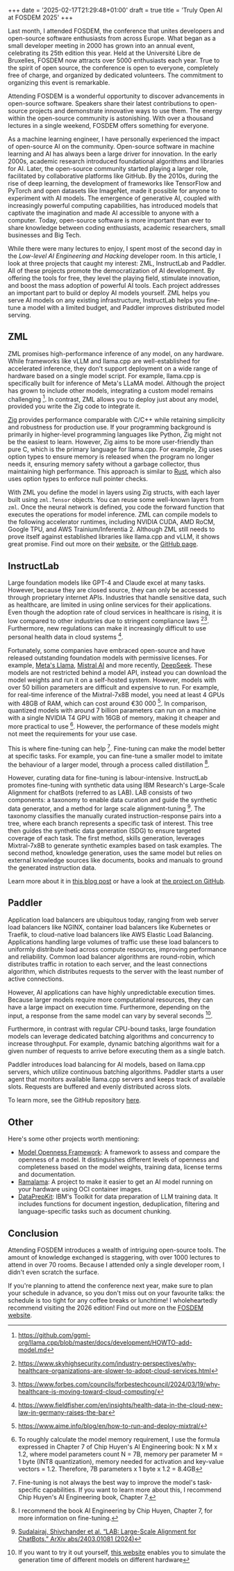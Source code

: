 +++
date = '2025-02-17T21:29:48+01:00'
draft = true
title = 'Truly Open AI at FOSDEM 2025'
+++

Last month, I attended FOSDEM, the conference that unites developers and open-source software enthusiasts from across Europe. What began as a small developer meeting in 2000 has grown into an annual event, celebrating its 25th edition this year. Held at the Université Libre de Bruxelles, FOSDEM now attracts over 5000 enthusiasts each year. True to the spirit of open source, the conference is open to everyone, completely free of charge, and organized by dedicated volunteers. The commitment to organizing this event is remarkable.

Attending FOSDEM is a wonderful opportunity to discover advancements in open-source software. Speakers share their latest contributions to open-source projects and demonstrate innovative ways to use them. The energy within the open-source community is astonishing. With over a thousand lectures in a single weekend, FOSDEM offers something for everyone.

As a machine learning engineer, I have personally experienced the impact of open-source AI on the community. Open-source software in machine learning and AI has always been a large driver for innovation. In the early 2000s, academic research introduced foundational algorithms and libraries for AI. Later, the open-source community started playing a larger role, facilitated by collaborative platforms like GitHub. By the 2010s, during the rise of deep learning, the development of frameworks like TensorFlow and PyTorch and open datasets like ImageNet, made it possible for anyone to experiment with AI models. The emergence of generative AI, coupled with increasingly powerful computing capabilities, has introduced models that captivate the imagination and made AI accessible to anyone with a computer. Today, open-source software is more important than ever to share knowledge between coding enthusiasts, academic researchers, small businesses and Big Tech.

While there were many lectures to enjoy, I spent most of the second day in the *Low-level AI Engineering and Hacking* developer room. In this article, I look at three projects that caught my interest: ZML, InstructLab and Paddler. All of these projects promote the democratization of AI development. By offering the tools for free, they level the playing field, stimulate innovation, and boost the mass adoption of powerful AI tools. Each project addresses an important part to build or deploy AI models yourself. ZML helps you serve AI models on any existing infrastructure, InstructLab helps you fine-tune a model with a limited budget, and Paddler improves distributed model serving.

## ZML

ZML promises high-performance inference of any model, on any hardware. While frameworks like vLLM and llama.cpp are well-established for accelerated inference, they don't support deployment on a wide range of hardware based on a single model script. For example, llama.cpp is specifically built for inference of Meta's LLaMA model. Although the project has grown to include other models, integrating a custom model remains challenging [^10]. In contrast, ZML allows you to deploy just about any model, provided you write the Zig code to integrate it.

[^10]: https://github.com/ggml-org/llama.cpp/blob/master/docs/development/HOWTO-add-model.md

[Zig](https://ziglang.org/) provides performance comparable with C/C++ while retaining simplicity and robustness for production use. If your programming background is primarily in higher-level programming languages like Python, Zig might not be the easiest to learn. However, Zig aims to be more user-friendly than pure C, which is the primary language for llama.cpp. For example, Zig uses option types to ensure memory is released when the program no longer needs it, ensuring memory safety without a garbage collector, thus maintaining high performance. This approach is similar to [Rust](https://www.rust-lang.org/), which also uses option types to enforce null pointer checks.

With ZML you define the model in layers using Zig structs, with each layer built using `zml.Tensor` objects. You can reuse some well-known layers from `zml`. Once the neural network is defined, you code the forward function that executes the operations for model inference.
ZML can compile models to the following accelerator runtimes, including NVIDIA CUDA, AMD RoCM, Google TPU, and AWS Trainium/Inferentia 2. Although ZML still needs to prove itself against established libraries like llama.cpp and vLLM, it shows great promise. Find out more on their [website](https://zml.ai/), or the [GitHub page](https://github.com/zml/zml/tree/master).

## InstructLab

Large foundation models like GPT-4 and Claude excel at many tasks. However, because they are closed source, they can only be accessed through proprietary internet APIs. Industries that handle sensitive data, such as healthcare, are limited in using online services for their applications. Even though the adoption rate of cloud services in healthcare is rising, it is low compared to other industries due to stringent compliance laws [^1][^2]. Furthermore, new regulations can make it increasingly difficult to use personal health data in cloud systems [^3].

[^1]: https://www.skyhighsecurity.com/industry-perspectives/why-healthcare-organizations-are-slower-to-adopt-cloud-services.html

[^2]: https://www.forbes.com/councils/forbestechcouncil/2024/03/19/why-healthcare-is-moving-toward-cloud-computing/

[^3]: https://www.fieldfisher.com/en/insights/health-data-in-the-cloud-new-law-in-germany-raises-the-bar

Fortunately, some companies have embraced open-source and have released outstanding foundation models with permissive licenses. For example, [Meta's Llama](https://www.llama.com/), [Mistral AI](https://mistral.ai/models) and more recently, [DeepSeek](https://github.com/deepseek-ai/DeepSeek-R1). These models are not restricted behind a model API, instead you can download the model weights and run it on a self-hosted system. However, models with over 50 billion parameters are difficult and expensive to run. For example, for real-time inference of the Mixtral-7x8B model, you need at least 4 GPUs with 48GB of RAM, which can cost around €30 000 [^4]. In comparison, quantized models with around 7 billion parameters can run on a machine with a single NVIDIA T4 GPU with 16GB of memory, making it cheaper and more practical to use [^5]. However, the performance of these models might not meet the requirements for your use case.

[^4]: https://www.aime.info/blog/en/how-to-run-and-deploy-mixtral/

[^5]: To roughly calculate the model memory requirement, I use the formula expressed in Chapter 7 of Chip Huyen's AI Engineering book: 
N x M x 1.2, where model parameters count N = 7B, memory per parameter M = 1 byte (INT8 quantization), memory needed for activation and key-value vectors = 1.2. Therefore, 7B parameters x 1 byte x 1.2 = 8.4GB

This is where fine-tuning can help [^6]. Fine-tuning can make the model better at specific tasks. For example, you can fine-tune a smaller model to imitate the behaviour of a larger model, through a process called distillation [^7].

[^6]: Fine-tuning is not always the best way to improve the model's task-specific capabilities. If you want to learn more about this, I recommend Chip Huyen's AI Engineering book, Chapter 7.
[^7]: I recommend the book AI Engineering by Chip Huyen, Chapter 7, for more information on fine-tuning.

However, curating data for fine-tuning is labour-intensive. InstructLab promotes fine-tuning with synthetic data using IBM Research's Large-Scale Alignment for chatBots (referred to as LAB). LAB consists of two components: a taxonomy to enable data curation and guide the synthetic data generator, and a method for large scale alignment-tuning [^8]. The taxonomy classifies the manually curated instruction-response pairs into a tree, where each branch represents a specific task of interest. This tree then guides the synthetic data generation (SDG) to ensure targeted coverage of each task. The first method, skills generation, leverages Mixtral-7x8B to generate synthetic examples based on task examples. The second method, knowledge generation, uses the same model but relies on external knowledge sources like documents, books and manuals to ground the generated instruction data.

[^8]: [Sudalairaj, Shivchander et al. “LAB: Large-Scale Alignment for ChatBots.” ArXiv abs/2403.01081 (2024)](https://arxiv.org/abs/2403.01081)

Learn more about it in [this blog post](https://www.redhat.com/en/topics/ai/what-is-instructlab) or have a look at [the project on GitHub](https://github.com/instructlab).

## Paddler

Application load balancers are ubiquitous today, ranging from web server load balancers like NGINX, container load balancers like Kubernetes or Traefik, to cloud-native load balancers like AWS Elastic Load Balancing. Applications handling large volumes of traffic use these load balancers to uniformly distribute load across compute resources, improving performance and reliability. Common load balancer algorithms are round-robin, which distributes traffic in rotation to each server, and the least connections algorithm, which distributes requests to the server with the least number of active connections. 

However, AI applications can have highly unpredictable execution times. Because larger models require more computational resources, they can have a large impact on execution time. Furthermore, depending on the input, a response from the same model can vary by several  seconds [^20]. 

[^20]: If you want to try it out yourself, [this website](https://openllmbenchmarks.com/index.html) enables you to simulate the generation time of different models on different hardware

Furthermore, in contrast with regular CPU-bound tasks, large foundation models can leverage dedicated batching algorithms and concurrency to increase throughput. For example, dynamic batching algorithms wait for a given number of requests to arrive before executing them as a single batch. 

Paddler introduces load balancing for AI models, based on llama.cpp servers, which utilize continuous batching algorithms. Paddler starts a user agent that monitors available llama.cpp servers and keeps track of available slots. Requests are buffered and evenly distributed across slots.

To learn more, see the GitHub repository [here](https://github.com/distantmagic/paddler).

## Other
Here's some other projects worth mentioning:
- [Model Openness Framework](https://isitopen.ai/): A framework to assess and compare the openness of a model. It distinguishes different levels of openness and completeness based on the model weights, training data, license terms and documentation.
- [Ramalama](https://github.com/containers/ramalama): A project to make it easier to get an AI model running on your hardware using OCI container images.
- [DataPrepKit](https://github.com/IBM/data-prep-kit): IBM's Toolkit for data preparation of LLM training data. It includes functions for document ingestion, deduplication, filtering and language-specific tasks such as document chunking.

## Conclusion
Attending FOSDEM introduces a wealth of intriguing open-source tools. The amount of knowledge exchanged is staggering, with over 1000 lectures to attend in over 70 rooms. Because I attended only a single developer room, I didn't even scratch the surface.

If you're planning to attend the conference next year, make sure to plan your schedule in advance, so you don't miss out on your favourite talks: the schedule is too tight for any coffee breaks or lunchtime! I wholeheartedly recommend visiting the 2026 edition! Find out more on the [FOSDEM website](https://fosdem.org/2025/about/).
